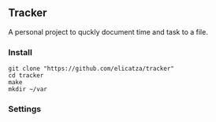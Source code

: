## Tracker
A personal project to quckly document time and task to a file.

### Install
```
git clone "https://github.com/elicatza/tracker"
cd tracker
make
mkdir ~/var
```

### Settings
